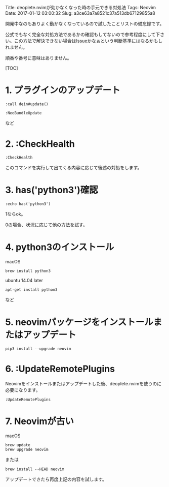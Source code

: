 Title: deoplete.nvimが効かなくなった時の手元できる対処法
Tags: Neovim
Date: 2017-01-12 03:00:32
Slug: a3ce63a7a8521c37a513db67129855a8

開発中なのもありよく動かなくなっているので試したことリストの備忘録です。

公式でもなく完全な対処方法であるかの確認もしてないので参考程度にして下さい。この方法で解決できない場合はIssueかなぁという判断基準にはなるかもしれません。

順番や番号に意味はありません。

[TOC]

# 1. プラグインのアップデート

```
:call dein#update()
```

```
:NeoBundleUpdate
```

など

# 2. :CheckHealth

```
:CheckHealth
```

このコマンドを実行して出てくる内容に応じて後述の対処をします。

# 3. has('python3')確認

```
:echo has('python3')
```

1ならok。

0の場合、状況に応じて他の方法を試す。

# 4. python3のインストール

macOS

```
brew install python3
```

ubuntu 14.04 later

```
apt-get install python3
```

など

# 5. neovimパッケージをインストールまたはアップデート

```
pip3 install --upgrade neovim
```

# 6. :UpdateRemotePlugins

Neovimをインストールまたはアップデートした後、deoplete.nvimを使うのに必要になります。

```
:UpdateRemotePlugins
```

# 7. Neovimが古い

macOS

```
brew update
brew upgrade neovim
```

または

```
brew install --HEAD neovim
```

アップデートできたら再度上記の内容を試します。